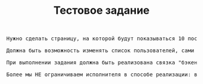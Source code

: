 <p align="center">
    <h1 align="center">Тестовое задание</h1>
    <br>
</p>

<pre>
Нужно сделать страницу, на которой будут показываться 10 последних постов определённых пользователей Инстаграм. Примечание: нужно показывать 10 последних постов из общего списка постов всех добавленных пользователей, а не 10 последних постов для каждого из пользователей.

Должна быть возможность изменять список пользователей, сами посты нужно обновлять каждые 10 минут.

При выполнении задания должна быть реализована связка "бэкенда" и "фронтенда", хотя бы в каком-то элементарном виде. Основной инструмент-фреймворк Yii2. Результат выполнения - код на гитхабе (или битбакете) и развернутый проект доступный для доступа через Интернет.

Более мы НЕ ограничиваем исполнителя в способе реализации: все моменты которые НЕ оговорены в задании - остаются на Ваше усмотрение.
</pre>